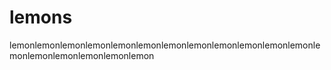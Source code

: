 # lemons
lemonlemonlemonlemonlemonlemonlemonlemonlemonlemonlemonlemonlemonlemonlemonlemonlemonlemon
